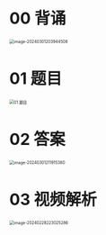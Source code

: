 # 00 背诵

<img src="https://cvp.oss-cn-shanghai.aliyuncs.com/picgo/202403012039797.png" alt="image-20240301203944508" style="zoom:50%;" />



# 01 题目

<img src="https://cvp.oss-cn-shanghai.aliyuncs.com/picgo/202402131902949.png" alt="01 题目" style="zoom:50%;" />



# 02 答案

<img src="https://cvp.oss-cn-shanghai.aliyuncs.com/picgo/202403012119534.png" alt="image-20240301211915380" style="zoom:50%;" />



# 03 视频解析

<img src="https://cvp.oss-cn-shanghai.aliyuncs.com/picgo/202402282230584.png" alt="image-20240228223025286" style="zoom:50%;" />
